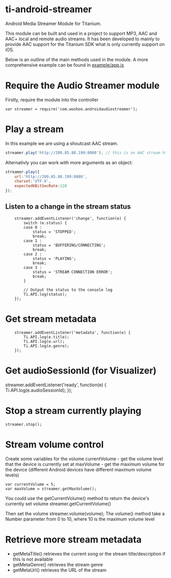 # ti-android-streamer
Android Media Streamer Module for Titanium. 

This module can be built and used in a project to support MP3, AAC and AAC+ local and remote audio streams. It has been developed to mainly to provide AAC support for the Titanium SDK what is only currently support on iOS.

Below is an outline of the main methods used in the module. A more comprehensive example can be found in <a href="https://github.com/trevorf/ti-android-streamer/blob/master/example/app.js">example/app.js</a>

# Require the Audio Streamer module
Firstly, require the module into the controller 

	var streamer = require('com.woohoo.androidaudiostreamer');

# Play a stream
In this example we are using a shoutcast AAC stream.

```javascript
streamer.play('http://209.85.88.199:8080'); // this is an AAC stream http://198.144.148.12:9002/
```

Alternativly you can work with more arguments as an object:

```javascript
streamer.play({
    url:'http://209.85.88.199:8080',
    charset:'UTF-8',
    expectedKBitSecRate:128
}); 

```


## Listen to a change in the stream status	

        streamer.addEventListener('change', function(e) {
            switch (e.status) {
            case 0 :
                status = 'STOPPED';
                break;
            case 1 :
                status = 'BUFFERING/CONNECTING';
                break;
            case 2 :
                status = 'PLAYING';
                break;
            case 3 :
                status = 'STREAM CONNECTION ERROR';
                break;
            }

            // Output the status to the console log
            Ti.API.log(status);
        });

# Get stream metadata

        streamer.addEventListener('metadata', function(e) {
            Ti.API.log(e.title);
            Ti.API.log(e.url);
            Ti.API.log(e.genre);
        }); 

# Get audioSessionId (for Visualizer)

streamer.addEventListener('ready', function(e) {
    Ti.API.log(e.audioSessionId);
}); 


# Stop a stream currently playing

	streamer.stop();

# Stream volume control

Create some variables for the volume
currentVolume - get the volume level that the device is currently set at
maxVolume - get the maximum volume for the device (different Android devices have different maximum volume levels)

	var currentVolume = 5;
	var maxVolume = streamer.getMaxVolume();

You could use the getCurrentVolume() method to return the device's currently set volume
	streamer.getCurrentVolume()

Then set the volume
	streamer.volume(volume);
The volume() method take a Number parameter from 0 to 10, where 10 is the maximum volume level


# Retrieve more stream metadata

- getMetaTitle() retrieves the current song or the stream title/description if this is not available
- getMetaGenre() retrieves the stream genre 
- getMetaUrl() retrieves the URL of the stream
